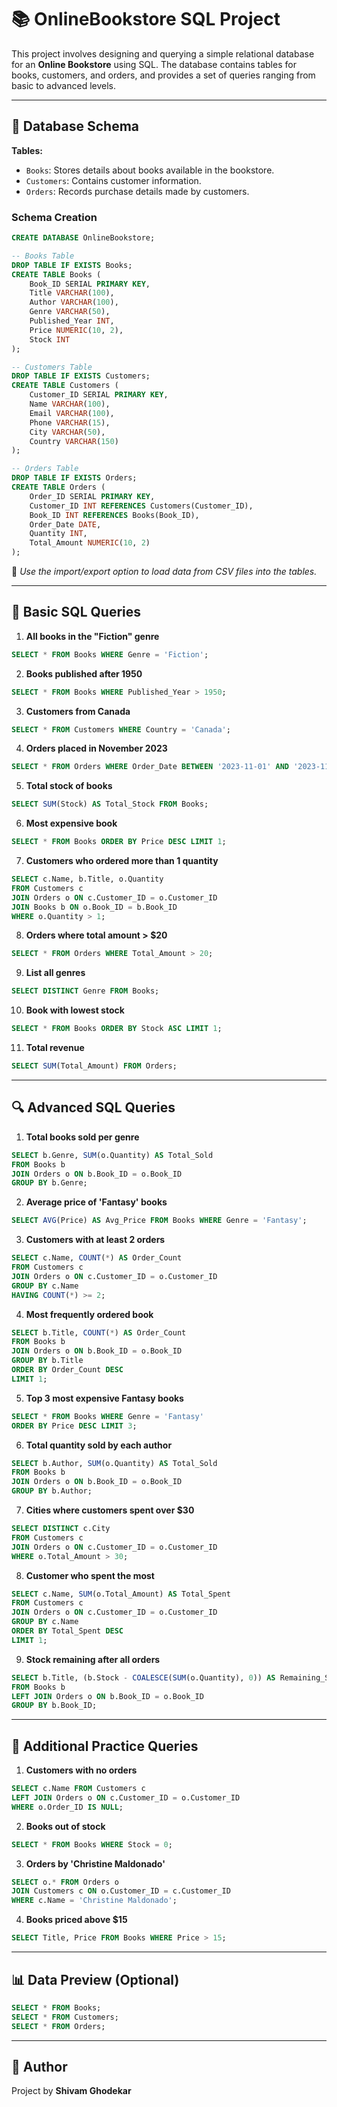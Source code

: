
# 📚 OnlineBookstore SQL Project

This project involves designing and querying a simple relational database for an **Online Bookstore** using SQL. The database contains tables for books, customers, and orders, and provides a set of queries ranging from basic to advanced levels.

---

## 🏧 Database Schema

**Tables:**

* `Books`: Stores details about books available in the bookstore.
* `Customers`: Contains customer information.
* `Orders`: Records purchase details made by customers.

### Schema Creation

```sql
CREATE DATABASE OnlineBookstore;

-- Books Table
DROP TABLE IF EXISTS Books;
CREATE TABLE Books (
    Book_ID SERIAL PRIMARY KEY,
    Title VARCHAR(100),
    Author VARCHAR(100),
    Genre VARCHAR(50),
    Published_Year INT,
    Price NUMERIC(10, 2),
    Stock INT
);

-- Customers Table
DROP TABLE IF EXISTS Customers;
CREATE TABLE Customers (
    Customer_ID SERIAL PRIMARY KEY,
    Name VARCHAR(100),
    Email VARCHAR(100),
    Phone VARCHAR(15),
    City VARCHAR(50),
    Country VARCHAR(150)
);

-- Orders Table
DROP TABLE IF EXISTS Orders;
CREATE TABLE Orders (
    Order_ID SERIAL PRIMARY KEY,
    Customer_ID INT REFERENCES Customers(Customer_ID),
    Book_ID INT REFERENCES Books(Book_ID),
    Order_Date DATE,
    Quantity INT,
    Total_Amount NUMERIC(10, 2)
);
```

📌 *Use the import/export option to load data from CSV files into the tables.*

---

## 📘 Basic SQL Queries

1. **All books in the "Fiction" genre**

```sql
SELECT * FROM Books WHERE Genre = 'Fiction';
```

2. **Books published after 1950**

```sql
SELECT * FROM Books WHERE Published_Year > 1950;
```

3. **Customers from Canada**

```sql
SELECT * FROM Customers WHERE Country = 'Canada';
```

4. **Orders placed in November 2023**

```sql
SELECT * FROM Orders WHERE Order_Date BETWEEN '2023-11-01' AND '2023-11-30';
```

5. **Total stock of books**

```sql
SELECT SUM(Stock) AS Total_Stock FROM Books;
```

6. **Most expensive book**

```sql
SELECT * FROM Books ORDER BY Price DESC LIMIT 1;
```

7. **Customers who ordered more than 1 quantity**

```sql
SELECT c.Name, b.Title, o.Quantity
FROM Customers c
JOIN Orders o ON c.Customer_ID = o.Customer_ID
JOIN Books b ON o.Book_ID = b.Book_ID
WHERE o.Quantity > 1;
```

8. **Orders where total amount > \$20**

```sql
SELECT * FROM Orders WHERE Total_Amount > 20;
```

9. **List all genres**

```sql
SELECT DISTINCT Genre FROM Books;
```

10. **Book with lowest stock**

```sql
SELECT * FROM Books ORDER BY Stock ASC LIMIT 1;
```

11. **Total revenue**

```sql
SELECT SUM(Total_Amount) FROM Orders;
```

---

## 🔍 Advanced SQL Queries

1. **Total books sold per genre**

```sql
SELECT b.Genre, SUM(o.Quantity) AS Total_Sold
FROM Books b
JOIN Orders o ON b.Book_ID = o.Book_ID
GROUP BY b.Genre;
```

2. **Average price of 'Fantasy' books**

```sql
SELECT AVG(Price) AS Avg_Price FROM Books WHERE Genre = 'Fantasy';
```

3. **Customers with at least 2 orders**

```sql
SELECT c.Name, COUNT(*) AS Order_Count
FROM Customers c
JOIN Orders o ON c.Customer_ID = o.Customer_ID
GROUP BY c.Name
HAVING COUNT(*) >= 2;
```

4. **Most frequently ordered book**

```sql
SELECT b.Title, COUNT(*) AS Order_Count
FROM Books b
JOIN Orders o ON b.Book_ID = o.Book_ID
GROUP BY b.Title
ORDER BY Order_Count DESC
LIMIT 1;
```

5. **Top 3 most expensive Fantasy books**

```sql
SELECT * FROM Books WHERE Genre = 'Fantasy'
ORDER BY Price DESC LIMIT 3;
```

6. **Total quantity sold by each author**

```sql
SELECT b.Author, SUM(o.Quantity) AS Total_Sold
FROM Books b
JOIN Orders o ON b.Book_ID = o.Book_ID
GROUP BY b.Author;
```

7. **Cities where customers spent over \$30**

```sql
SELECT DISTINCT c.City
FROM Customers c
JOIN Orders o ON c.Customer_ID = o.Customer_ID
WHERE o.Total_Amount > 30;
```

8. **Customer who spent the most**

```sql
SELECT c.Name, SUM(o.Total_Amount) AS Total_Spent
FROM Customers c
JOIN Orders o ON c.Customer_ID = o.Customer_ID
GROUP BY c.Name
ORDER BY Total_Spent DESC
LIMIT 1;
```

9. **Stock remaining after all orders**

```sql
SELECT b.Title, (b.Stock - COALESCE(SUM(o.Quantity), 0)) AS Remaining_Stock
FROM Books b
LEFT JOIN Orders o ON b.Book_ID = o.Book_ID
GROUP BY b.Book_ID;
```

---

## 🧩 Additional Practice Queries

1. **Customers with no orders**

```sql
SELECT c.Name FROM Customers c
LEFT JOIN Orders o ON c.Customer_ID = o.Customer_ID
WHERE o.Order_ID IS NULL;
```

2. **Books out of stock**

```sql
SELECT * FROM Books WHERE Stock = 0;
```

3. **Orders by 'Christine Maldonado'**

```sql
SELECT o.* FROM Orders o
JOIN Customers c ON o.Customer_ID = c.Customer_ID
WHERE c.Name = 'Christine Maldonado';
```

4. **Books priced above \$15**

```sql
SELECT Title, Price FROM Books WHERE Price > 15;
```

---

## 📊 Data Preview (Optional)

```sql
SELECT * FROM Books;
SELECT * FROM Customers;
SELECT * FROM Orders;
```

---

## 🌟 Author

Project by **Shivam Ghodekar**
